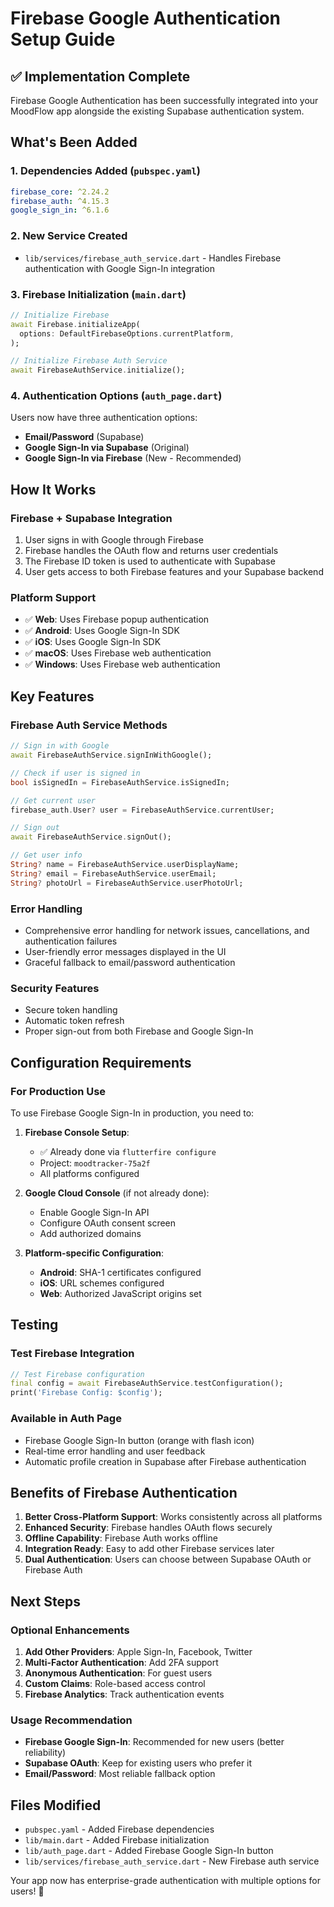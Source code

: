# Firebase Google Authentication Setup Guide

## ✅ **Implementation Complete**

Firebase Google Authentication has been successfully integrated into your MoodFlow app alongside the existing Supabase authentication system.

## **What's Been Added**

### 1. **Dependencies Added** (`pubspec.yaml`)
```yaml
firebase_core: ^2.24.2
firebase_auth: ^4.15.3
google_sign_in: ^6.1.6
```

### 2. **New Service Created**
- `lib/services/firebase_auth_service.dart` - Handles Firebase authentication with Google Sign-In integration

### 3. **Firebase Initialization** (`main.dart`)
```dart
// Initialize Firebase
await Firebase.initializeApp(
  options: DefaultFirebaseOptions.currentPlatform,
);

// Initialize Firebase Auth Service
await FirebaseAuthService.initialize();
```

### 4. **Authentication Options** (`auth_page.dart`)
Users now have three authentication options:
- **Email/Password** (Supabase)
- **Google Sign-In via Supabase** (Original)
- **Google Sign-In via Firebase** (New - Recommended)

## **How It Works**

### **Firebase + Supabase Integration**
1. User signs in with Google through Firebase
2. Firebase handles the OAuth flow and returns user credentials
3. The Firebase ID token is used to authenticate with Supabase
4. User gets access to both Firebase features and your Supabase backend

### **Platform Support**
- ✅ **Web**: Uses Firebase popup authentication
- ✅ **Android**: Uses Google Sign-In SDK
- ✅ **iOS**: Uses Google Sign-In SDK
- ✅ **macOS**: Uses Firebase web authentication
- ✅ **Windows**: Uses Firebase web authentication

## **Key Features**

### **Firebase Auth Service Methods**
```dart
// Sign in with Google
await FirebaseAuthService.signInWithGoogle();

// Check if user is signed in
bool isSignedIn = FirebaseAuthService.isSignedIn;

// Get current user
firebase_auth.User? user = FirebaseAuthService.currentUser;

// Sign out
await FirebaseAuthService.signOut();

// Get user info
String? name = FirebaseAuthService.userDisplayName;
String? email = FirebaseAuthService.userEmail;
String? photoUrl = FirebaseAuthService.userPhotoUrl;
```

### **Error Handling**
- Comprehensive error handling for network issues, cancellations, and authentication failures
- User-friendly error messages displayed in the UI
- Graceful fallback to email/password authentication

### **Security Features**
- Secure token handling
- Automatic token refresh
- Proper sign-out from both Firebase and Google Sign-In

## **Configuration Requirements**

### **For Production Use**
To use Firebase Google Sign-In in production, you need to:

1. **Firebase Console Setup**:
   - ✅ Already done via `flutterfire configure`
   - Project: `moodtracker-75a2f`
   - All platforms configured

2. **Google Cloud Console** (if not already done):
   - Enable Google Sign-In API
   - Configure OAuth consent screen
   - Add authorized domains

3. **Platform-specific Configuration**:
   - **Android**: SHA-1 certificates configured
   - **iOS**: URL schemes configured  
   - **Web**: Authorized JavaScript origins set

## **Testing**

### **Test Firebase Integration**
```dart
// Test Firebase configuration
final config = await FirebaseAuthService.testConfiguration();
print('Firebase Config: $config');
```

### **Available in Auth Page**
- Firebase Google Sign-In button (orange with flash icon)
- Real-time error handling and user feedback
- Automatic profile creation in Supabase after Firebase authentication

## **Benefits of Firebase Authentication**

1. **Better Cross-Platform Support**: Works consistently across all platforms
2. **Enhanced Security**: Firebase handles OAuth flows securely
3. **Offline Capability**: Firebase Auth works offline
4. **Integration Ready**: Easy to add other Firebase services later
5. **Dual Authentication**: Users can choose between Supabase OAuth or Firebase Auth

## **Next Steps**

### **Optional Enhancements**
1. **Add Other Providers**: Apple Sign-In, Facebook, Twitter
2. **Multi-Factor Authentication**: Add 2FA support
3. **Anonymous Authentication**: For guest users
4. **Custom Claims**: Role-based access control
5. **Firebase Analytics**: Track authentication events

### **Usage Recommendation**
- **Firebase Google Sign-In**: Recommended for new users (better reliability)
- **Supabase OAuth**: Keep for existing users who prefer it
- **Email/Password**: Most reliable fallback option

## **Files Modified**
- `pubspec.yaml` - Added Firebase dependencies
- `lib/main.dart` - Added Firebase initialization
- `lib/auth_page.dart` - Added Firebase Google Sign-In button
- `lib/services/firebase_auth_service.dart` - New Firebase auth service

Your app now has enterprise-grade authentication with multiple options for users! 🎉
